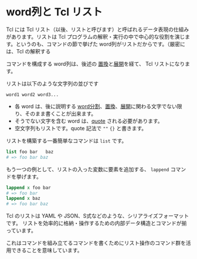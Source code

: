 # word列と Tcl リスト

Tcl には Tcl リスト（以後、リストと呼びます）と呼ばれるデータ表現の仕組みがあります。リストは Tcl プログラムの解釈・実行の中で中心的な役割を演じます。というのも、コマンドの節で挙げた word列がリストだからです。（厳密には、Tcl の解釈する

コマンドを構成する word列は、後述の [置換](./substitution.md)と[展開](./arg_expansion.md)を経て、 Tcl リストになります。

リストは以下のような文字列の並びです
```
word1 word2 word3...
```

* 各 word は、後に説明する [word分割](./word_breaking_and_quoting.md)、[置換](./substitution.md)、[展開](./arg_expansion.md)に関わる文字でない限り、そのまま書くことが出来ます。
* そうでない文字を含む word は、[quote](./word_breaking_and_quoting.md) される必要があります。
* 空文字列もリストです。quote 記法で  `""`  `{}` と書きます。


リストを構築する一番簡単なコマンドは `list` です。

```tcl
list foo bar   baz
# => foo bar baz
```

もう一つの例として、リストの入った変数に要素を追加する、 `lappend` コマンドを挙げます。

```tcl
lappend x foo bar
# => foo bar
lappend x baz
# => foo bar baz
```

Tcl のリストは YAML や JSON、S式などのような、シリアライズフォーマットです。
リストを効率的に格納・操作するための内部データ構造とコマンドが揃っています。

これはコマンドを組み立てるコマンドを書くためにリスト操作のコマンド群を活用できることを意味しています。


